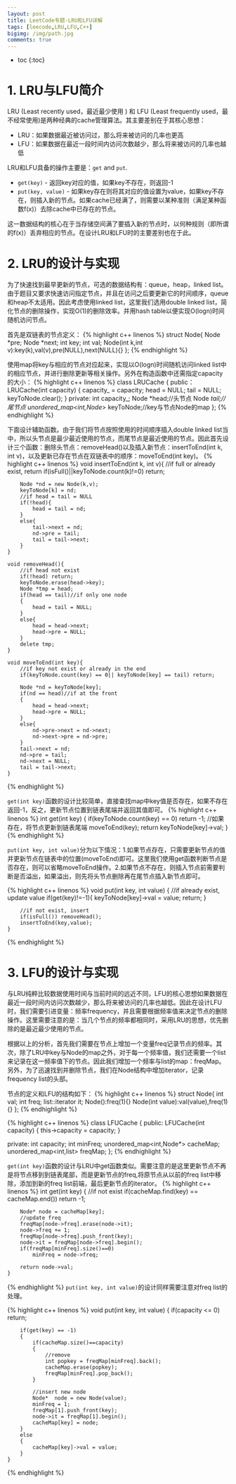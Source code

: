 ```yaml
---
layout: post
title: LeetCode专题-LRU和LFU详解
tags: [leecode,LRU,LFU,C++]
bigimg: /img/path.jpg
comments: true
---
```


* toc
{:toc}

# 1. LRU与LFU简介
LRU (Least recently used，最近最少使用 ) 和 LFU (Least frequently used，最不经常使用)是两种经典的cache管理算法。其主要差别在于其核心思想：

+ LRU：如果数据最近被访问过，那么将来被访问的几率也更高
+ LFU：如果数据在最近一段时间内访问次数越少，那么将来被访问的几率也越低

LRU和LFU具备的操作主要是：`get` and `put`.

+ `get(key)` - 返回key对应的值，如果key不存在，则返回-1
+ `put(key, value)` - 如果key存在则将其对应的值设置为value，如果key不存在，则插入新的节点。如果cache已经满了，则需要以某种准则（满足某种函数f(x)）去除cache中已存在的节点。

这一数据结构的核心在于当存储空间满了要插入新的节点时，以何种规则（即所谓的f(x)）丢弃相应的节点。在设计LRU和LFU时的主要差别也在于此。

# 2. LRU的设计与实现

为了快速找到最早更新的节点，可选的数据结构有：queue，heap，linked list。由于题目又要求快速访问指定节点，并且在访问之后要更新它的时间顺序，queue和heap不太适用。因此考虑使用linked list，这里我们选用double linked list，简化节点的删除操作，实现O(1)的删除效率。并用hash table以便实现O(logn)时间随机访问节点。

首先是双链表的节点定义：
{% highlight c++ linenos %}
struct Node{
        Node *pre;
        Node *next;
        int key;
        int val;
        Node(int k,int v):key(k),val(v),pre(NULL),next(NULL){}
    };
{% endhighlight %}

使用map将key与相应的节点对应起来，实现以O(logn)时间随机访问linked list中的相应节点，并进行删除更新等相关操作。另外在构造函数中还需指定capacity的大小：
{% highlight c++ linenos %}
class LRUCache {
public：
LRUCache(int capacity) {
        capacity_ = capacity;
        head = NULL;
        tail = NULL;
        keyToNode.clear();
    }
private:
    int capacity_; 
    Node *head;//头节点
    Node *tail;//尾节点
    unordered_map<int,Node*> keyToNode;//key与节点Node的map
};
{% endhighlight %}

下面设计辅助函数。由于我们将节点按照使用的时间顺序插入double linked list当中，所以头节点是最少最近使用的节点，而尾节点是最近使用的节点。因此首先设计三个函数：删除头节点：removeHead()以及插入新节点：insertToEnd(int k, int v)，以及更新已存在节点在双链表中的顺序：moveToEnd(int key)。
{% highlight c++ linenos %}
    void insertToEnd(int k, int v){
        //if full or already exist, return
        if(isFull()||keyToNode.count(k)!=0) return;
        
        Node *nd = new Node(k,v);
        keyToNode[k] = nd;
        //if head = tail = NULL
        if(!head){
            head = tail = nd;
        }
        else{
            tail->next = nd;
            nd->pre = tail;
            tail = tail->next;
        }
    }
    
    void removeHead(){
        //if head not exist
        if(!head) return;
        keyToNode.erase(head->key);
        Node *tmp = head;
        if(head == tail)//if only one node
        {
            head = tail = NULL;
        }
        else{
            head = head->next;
            head->pre = NULL;
        }
        delete tmp;
    }
    
    void moveToEnd(int key){
        //if key not exist or already in the end
        if(keyToNode.count(key) == 0|| keyToNode[key] == tail) return;
        
        Node *nd = keyToNode[key];
        if(nd == head)//if at the front
        {
            head = head->next;
            head->pre = NULL;
        }
        else{
            nd->pre->next = nd->next;
            nd->next->pre = nd->pre;
        }
        tail->next = nd;
        nd->pre = tail;
        nd->next = NULL;
        tail = tail->next;
    }
{% endhighlight %}

`get(int key)`函数的设计比较简单，直接查找map中key值是否存在，如果不存在返回-1，反之，更新节点位置到链表尾端并返回其值即可。
{% highlight c++ linenos %}
    int get(int key) {
        if(keyToNode.count(key) == 0) return -1;
        //如果存在，将节点更新到链表尾端
        moveToEnd(key);
        return keyToNode[key]->val;
    }
{% endhighlight %}

 `put(int key, int value)`分为以下情况：1.如果节点存在，只需要更新节点的值并更新节点在链表中的位置(moveToEnd)即可。这里我们使用get函数判断节点是否存在，则可以省略moveToEnd操作。2.如果节点不存在，则插入节点前需要判断是否溢出，如果溢出，则先将头节点删除再在尾节点插入新节点即可。

{% highlight c++ linenos %}
    void put(int key, int value) {
        //if already exist, update value
        if(get(key)!=-1){
            keyToNode[key]->val = value;
            return;
        }
        
        //if not exist, insert
        if(isFull()) removeHead();
        insertToEnd(key,value);
    }
{% endhighlight %}

# 3. LFU的设计与实现

与LRU纯粹比较数据使用时间与当前时间的远近不同，LFU的核心思想如果数据在最近一段时间内访问次数越少，那么将来被访问的几率也越低。因此在设计LFU时，我们需要引进变量：频率frequency，并且需要根据频率值来决定节点的删除操作。这里需要注意的是：当几个节点的频率都相同时，采用LRU的思想，优先删除的是最近最少使用的节点。

根据以上的分析，首先我们需要在节点上增加一个变量freq记录节点的频率。其次，除了LRU中key与Node的map之外，对于每一个频率值，我们还需要一个list 来记录在这一频率值下的节点。因此我们增加一个频率与list的map：freqMap。另外，为了迅速找到并删除节点，我们在Node结构中增加iterator，记录frequency list的头部。

节点的定义和LFU的结构如下：
{% highlight c++ linenos %}
struct Node{
        int val;
        int freq;
        list<int>::iterator it;
        Node():freq(1){}
        Node(int value):val(value),freq(1){}
    };
{% endhighlight %}

{% highlight c++ linenos %}
class LFUCache {
public:
    LFUCache(int capacity) {
        this->capacity = capacity;
    }

private:
    int capacity;
    int minFreq;
    unordered_map<int,Node*> cacheMap;
    unordered_map<int,list<int>> freqMap;
};
{% endhighlight %}

`get(int key)`函数的设计与LRU中get函数类似。需要注意的是这里更新节点不再是将节点移到到链表尾部，而是更新节点的freq,将原节点从以前的freq list中移除，添加到新的freq list前端，最后更新节点的iterator。
{% highlight c++ linenos %}
    int get(int key) {
        //if not exist
        if(cacheMap.find(key) == cacheMap.end()) return -1;
        
        Node* node = cacheMap[key];
        //update freq
        freqMap[node->freq].erase(node->it);
        node->freq += 1;
        freqMap[node->freq].push_front(key);
        node->it = freqMap[node->freq].begin();
        if(freqMap[minFreq].size()==0)
            minFreq = node->freq;
        
        return node->val;
    }
{% endhighlight %}
 `put(int key, int value)`的设计同样需要注意对freq list的处理。

{% highlight c++ linenos %}
    void put(int key, int value) {
        if(capacity <= 0) return;
        
        if(get(key) == -1)
        {
            if(cacheMap.size()==capacity)
            {
                //remove
                int popkey = freqMap[minFreq].back();
                cacheMap.erase(popkey);
                freqMap[minFreq].pop_back();
            }
            
            //insert new node
            Node*  node = new Node(value);
            minFreq = 1;
            freqMap[1].push_front(key);
            node->it = freqMap[1].begin();
            cacheMap[key] = node;
        }
        else
        {
            cacheMap[key]->val = value;
        }
    }
{% endhighlight %}
